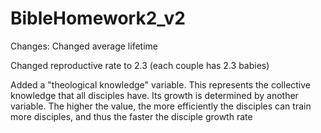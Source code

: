 # BibleHomework2_v2
Changes:
Changed average lifetime

Changed reproductive rate to 2.3 (each couple has 2.3 babies)

Added a "theological knowledge" variable. This represents the collective knowledge that all disciples have. Its growth is determined by another variable. The higher the value, the more efficiently the disciples can train more disciples, and thus the faster the disciple growth rate
